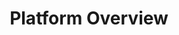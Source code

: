 ---
title: Platform Overview
meta_desc: The complete infrastructure as code platform. Write in any language, deploy to any cloud, with enterprise-grade security and collaboration.
type: page
layout: product

heading: The Pulumi Platform
subheading: |
    The complete infrastructure as code platform for teams.<br><br>
    Open source at the core. Pulumi Cloud for collaboration, security, and scale.

overview:
    title: Open Source IaC + Managed Platform = Success at Scale
    description: |
        **Pulumi IaC** is our open source engine that lets you write infrastructure as code in any programming language. It's free forever and works with any state backend (local files, S3, Azure Blob, etc.).
        
        **Pulumi Cloud** is the easiest way to use Pulumi in a team. It provides managed state storage, secrets encryption, team collaboration, policy enforcement, and enterprise features. Free for individuals, with team plans starting at $1 per resource.
        
        Think of it like Git (open source) vs GitHub (managed service) - you can use Git alone, but GitHub makes collaboration much easier.

why_pulumi_cloud:
    title: Why Teams Choose Pulumi Cloud
    items:
        - title: "It Just Works"
          description: "No DIY backend to manage. No S3 buckets. No state file corruption. Pulumi Cloud handles it all."
          
        - title: "Secure by Default"
          description: "Encrypted state, encrypted secrets, RBAC, audit logs. Pass compliance audits without the hassle."
          
        - title: "Built for Collaboration"
          description: "See who changed what, when. Review infrastructure changes in PRs. Work together without conflicts."
          
        - title: "Scale Without Limits"
          description: "BMW uses Pulumi Cloud with 11,000+ developers. Our architecture scales with your team."

platform_capabilities:
    title: Platform Capabilities
    subtitle: Available with Pulumi Cloud
    items:
        - title: "Infrastructure as Code"
          icon: code
          description: "The foundation. Write infrastructure in real programming languages. Always open source and free."
          link: "/product/infrastructure-as-code/"
          
        - title: "AI-Powered IaC"
          icon: bot
          description: "Generate infrastructure code with AI. Includes Pulumi AI, Copilot, and Neo agent."
          link: "/product/pulumi-ai/"
          
        - title: "Secrets & Configuration"
          icon: key
          description: "Stop hardcoding secrets. Centralize all configuration with Pulumi ESC. Works with any secrets store."
          link: "/product/secrets-management/"
          
        - title: "Insights & Governance"
          icon: shield
          description: "CSPM, policy as code, asset inventory, and compliance automation."
          link: "/product/pulumi-insights/"
          
        - title: "Internal Developer Platform"
          icon: buildings
          description: "Enable self-service infrastructure. Define golden paths and let developers provision safely."
          link: "/product/internal-developer-platforms/"

customer_proof:
    title: Teams Succeeding with Pulumi
    items:
        - logo: bmw
          stat: "11,000+ developers"
          description: "Built a scalable cloud platform for hybrid environments"
          
        - logo: snowflake
          stat: "3x faster deployments"
          description: "Multi-cloud Kubernetes platform across regions"
          
        - logo: atlassian
          stat: "50% less maintenance"
          description: "Reduced infrastructure management overhead"

getting_started:
    title: Getting started

    get_started:
        title: Get started now
        description: |
            Deploy your first app in just five minutes. Follow our tutorials for AWS, Azure, Google Cloud, Kubernetes, and more.
        cta_text: Get Started

    migrate:
        title: Migrating from other tools
        description: |
            Transition from existing infrastructure tools or continue using both. Pulumi has converter tools for Terraform, AWS CloudFormation, Azure Resource Manager, and Kubernetes.
        cta_text: Explore Converter Tools
---